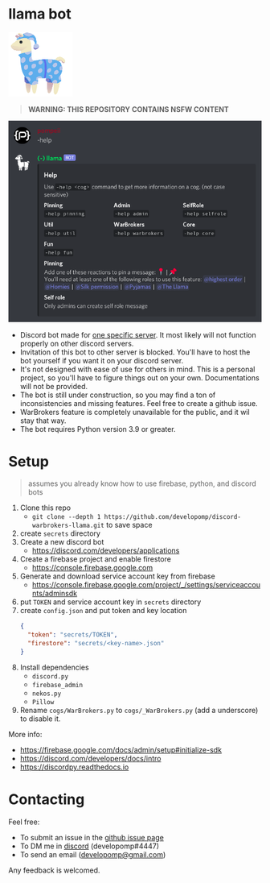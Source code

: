 # llama bot
![llama logo](logo.png)

> **WARNING: THIS REPOSITORY CONTAINS NSFW CONTENT**

![example](example.png)

- Discord bot made for [one specific server](https://dsc.gg/llama). It most likely will not function properly on other discord servers.
- Invitation of this bot to other server is blocked. You'll have to host the bot yourself if you want it on your discord server.
- It's not designed with ease of use for others in mind. This is a personal project, so you'll have to figure things out on your own. Documentations will not be provided.
- The bot is still under construction, so you may find a ton of inconsistencies and missing features. Feel free to create a github issue.
- WarBrokers feature is completely unavailable for the public, and it wil stay that way.
- The bot requires Python version 3.9 or greater.

# Setup
> assumes you already know how to use firebase, python, and discord bots

1. Clone this repo
   - `git clone --depth 1 https://github.com/developomp/discord-warbrokers-llama.git` to save space
2. create `secrets` directory
3. Create a new discord bot
   - https://discord.com/developers/applications
4. Create a firebase project and enable firestore
   - https://console.firebase.google.com
5. Generate and download service account key from firebase
   - https://console.firebase.google.com/project/_/settings/serviceaccounts/adminsdk
6. put `TOKEN` and service account key in `secrets` directory
7. create `config.json` and put token and key location
   ```json
   {
     "token": "secrets/TOKEN",
     "firestore": "secrets/<key-name>.json"
   }
   ```
8. Install dependencies
   - `discord.py`
   - `firebase_admin`
   - `nekos.py`
   - `Pillow`
9. Rename `cogs/WarBrokers.py` to `cogs/_WarBrokers.py` (add a underscore) to disable it.

More info:
   - https://firebase.google.com/docs/admin/setup#initialize-sdk
   - https://discord.com/developers/docs/intro
   - https://discordpy.readthedocs.io

# Contacting
Feel free:
- To submit an issue in the [github issue page](https://github.com/developomp/discord-warbrokers-llama/issues)
- To DM me in [discord](https://discord.com) (developomp#4447)
- To send an email (developomp@gmail.com)

Any feedback is welcomed.

